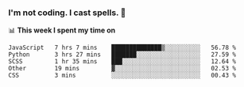 ### I'm not coding. I cast spells. 🎩

📊 **This week I spent my time on**
<!--START_SECTION:waka-->
```text
JavaScript   7 hrs 7 mins    ██████████████▒░░░░░░░░░░   56.78 % 
Python       3 hrs 27 mins   ███████░░░░░░░░░░░░░░░░░░   27.59 % 
SCSS         1 hr 35 mins    ███░░░░░░░░░░░░░░░░░░░░░░   12.64 % 
Other        19 mins         ▓░░░░░░░░░░░░░░░░░░░░░░░░   02.53 % 
CSS          3 mins          ░░░░░░░░░░░░░░░░░░░░░░░░░   00.43 % 
```
<!--END_SECTION:waka-->
